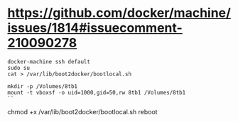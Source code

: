 # https://github.com/docker/machine/issues/1814#issuecomment-210090278

```
docker-machine ssh default
sudo su
cat > /var/lib/boot2docker/bootlocal.sh
```

```
mkdir -p /Volumes/8tb1
mount -t vboxsf -o uid=1000,gid=50,rw 8tb1 /Volumes/8tb1
``

```
chmod +x /var/lib/boot2docker/bootlocal.sh
reboot
```

